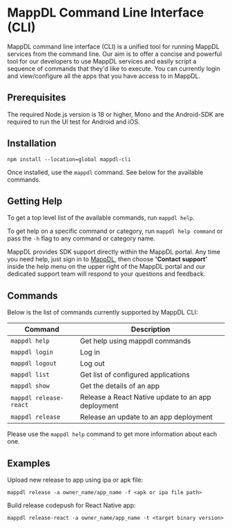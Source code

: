 # MappDL Command Line Interface (CLI)

MappDL command line interface (CLI) is a unified tool for running MappDL services from the command line.
Our aim is to offer a concise and powerful tool for our developers to use MappDL services and easily script a sequence of
commands that they'd like to execute. You can currently login and view/configure all the apps that you have access to in MappDL.

## Prerequisites

The required Node.js version is 18 or higher, 
Mono and the Android-SDK are required to run the UI test for Android and iOS.

## Installation

```
npm install --location=global mappdl-cli
```

Once installed, use the `mappdl` command. See below for the available commands.

## Getting Help

To get a top level list of the available commands, run `mappdl help`.

To get help on a specific command or category, run `mappdl help command` or pass the `-h` flag to any command or category name.

MappDL provides SDK support directly within the MappDL portal. Any time you need help, just sign in to [MappDL](https://mappdl.com), then choose **'Contact support'** inside the help menu on the upper right of the MappDL portal and our dedicated support team will respond to your questions and feedback. 

## Commands

Below is the list of commands currently supported by MappDL CLI:

| Command                               | Description                                                    |
| ------------------------------------- | -------------------------------------------------------------- |
| `mappdl help`                          | Get help using mappdl commands                                  |
| `mappdl login`                         | Log in                                                         |
| `mappdl logout`                        | Log out                                                        |
| `mappdl list`                          | Get list of configured applications                            |
| `mappdl show`                          | Get the details of an app                                      | 
| `mappdl release-react`                 | Release a React Native update to an app deployment             |
| `mappdl release`                       | Release an update to an app deployment                         | 

Please use the `mappdl help` command to get more information about each one.

## Examples

Upload new release to app using ipa or apk file:

``` 
mappdl release -a owner_name/app_name -f <apk or ipa file path>
```

Build release codepush for React Native app:

``` 
mappdl release-react -a owner_name/app_name -t <target binary version>
```

